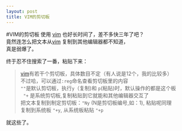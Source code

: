 ```yaml
---
layout: post
title: VIM的剪切板
---
```


#VIM的剪切板
使用 [vim][] 也好长时间了，差不多快三年了吧？  
竟然连怎么把文本从[vim][] 复制到其他编辑器都不知道，  
真是弱爆了。

终于忍不住搜索了一番，粘贴下来：

> [vim][]有若干个剪切板，具体数目不定（有人说是12个，我的比较多）  
> 不过哈，可以通过```:reg```命名查看剪切板里的内容  
> ```""```是默认剪切板，执行```y```（复制)和 ```p```(粘贴)时，默认操作的都是这个板  
> ``` "+``` 是系统剪切板,复制粘贴到它就能和其他编辑器交互了  
> 把文本复制到制定剪切板：```"Ny``` (N是剪切板编号,如：1), 粘贴呢同理  
> 复制到系统板 ```"+y```, 从系统板粘贴 ```"+p```

就这些了。




[vim]: http://www.vim.org "vim官网"
